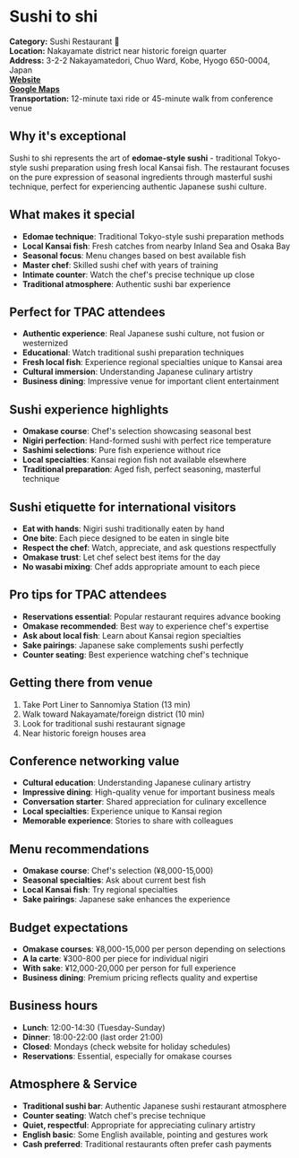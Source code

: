 # Sushi to shi

**Category:** Sushi Restaurant 🍣  
**Location:** Nakayamate district near historic foreign quarter  
**Address:** 3-2-2 Nakayamatedori, Chuo Ward, Kobe, Hyogo 650-0004, Japan  
**[Website](https://yoyaku-sushi-toshi.com/)**  
**[Google Maps](https://maps.app.goo.gl/bQNEDjNq9FvFyXmo7)**  
**Transportation:** 12-minute taxi ride or 45-minute walk from conference venue  

## Why it's exceptional

Sushi to shi represents the art of **edomae-style sushi** - traditional Tokyo-style sushi preparation using fresh local Kansai fish. The restaurant focuses on the pure expression of seasonal ingredients through masterful sushi technique, perfect for experiencing authentic Japanese sushi culture.

## What makes it special

- **Edomae technique**: Traditional Tokyo-style sushi preparation methods
- **Local Kansai fish**: Fresh catches from nearby Inland Sea and Osaka Bay
- **Seasonal focus**: Menu changes based on best available fish
- **Master chef**: Skilled sushi chef with years of training
- **Intimate counter**: Watch the chef's precise technique up close
- **Traditional atmosphere**: Authentic sushi bar experience

## Perfect for TPAC attendees

- **Authentic experience**: Real Japanese sushi culture, not fusion or westernized
- **Educational**: Watch traditional sushi preparation techniques
- **Fresh local fish**: Experience regional specialties unique to Kansai area
- **Cultural immersion**: Understanding Japanese culinary artistry
- **Business dining**: Impressive venue for important client entertainment

## Sushi experience highlights

- **Omakase course**: Chef's selection showcasing seasonal best
- **Nigiri perfection**: Hand-formed sushi with perfect rice temperature
- **Sashimi selections**: Pure fish experience without rice
- **Local specialties**: Kansai region fish not available elsewhere
- **Traditional preparation**: Aged fish, perfect seasoning, masterful technique

## Sushi etiquette for international visitors

- **Eat with hands**: Nigiri sushi traditionally eaten by hand
- **One bite**: Each piece designed to be eaten in single bite
- **Respect the chef**: Watch, appreciate, and ask questions respectfully
- **Omakase trust**: Let chef select best items for the day
- **No wasabi mixing**: Chef adds appropriate amount to each piece

## Pro tips for TPAC attendees

- **Reservations essential**: Popular restaurant requires advance booking
- **Omakase recommended**: Best way to experience chef's expertise
- **Ask about local fish**: Learn about Kansai region specialties
- **Sake pairings**: Japanese sake complements sushi perfectly
- **Counter seating**: Best experience watching chef's technique

## Getting there from venue

1. Take Port Liner to Sannomiya Station (13 min)
2. Walk toward Nakayamate/foreign district (10 min)
3. Look for traditional sushi restaurant signage
4. Near historic foreign houses area

## Conference networking value

- **Cultural education**: Understanding Japanese culinary artistry
- **Impressive dining**: High-quality venue for important business meals
- **Conversation starter**: Shared appreciation for culinary excellence
- **Local specialties**: Experience unique to Kansai region
- **Memorable experience**: Stories to share with colleagues

## Menu recommendations

- **Omakase course**: Chef's selection (¥8,000-15,000)
- **Seasonal specialties**: Ask about current best fish
- **Local Kansai fish**: Try regional specialties
- **Sake pairings**: Japanese sake enhances the experience

## Budget expectations

- **Omakase courses**: ¥8,000-15,000 per person depending on selections
- **A la carte**: ¥300-800 per piece for individual nigiri
- **With sake**: ¥12,000-20,000 per person for full experience
- **Business dining**: Premium pricing reflects quality and expertise

## Business hours

- **Lunch**: 12:00-14:30 (Tuesday-Sunday)
- **Dinner**: 18:00-22:00 (last order 21:00)
- **Closed**: Mondays (check website for holiday schedules)
- **Reservations**: Essential, especially for omakase courses

## Atmosphere & Service

- **Traditional sushi bar**: Authentic Japanese sushi restaurant atmosphere
- **Counter seating**: Watch chef's precise technique
- **Quiet, respectful**: Appropriate for appreciating culinary artistry
- **English basic**: Some English available, pointing and gestures work
- **Cash preferred**: Traditional restaurants often prefer cash payments